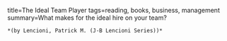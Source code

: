 title=The Ideal Team Player
tags=reading, books, business, management
summary=What makes for the ideal hire on your team?
~~~~~~
*(by Lencioni, Patrick M. (J-B Lencioni Series))*

